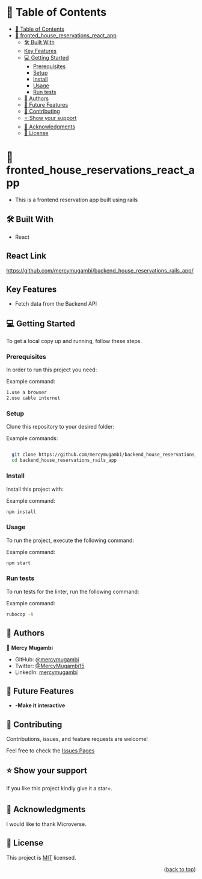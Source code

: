 <a name="readme-top"></a>

<!-- TABLE OF CONTENTS -->

# 📗 Table of Contents

- [📗 Table of Contents](#-table-of-contents)
- [📖 fronted_house_reservations_react_app ](#-fronted_house_reservations_react_app-)
  - [🛠 Built With ](#-built-with-)
  - [Key Features](#key-features)
  - [💻 Getting Started ](#-getting-started-)
    - [Prerequisites](#prerequisites)
    - [Setup](#setup)
    - [Install](#install)
    - [Usage](#usage)
    - [Run tests](#run-tests)
  - [👥 Authors ](#-authors-)
  - [🔭 Future Features ](#-future-features-)
  - [🤝 Contributing ](#-contributing-)
  - [⭐️ Show your support ](#️-show-your-support-)
  - [🙏 Acknowledgments ](#-acknowledgments-)
  - [📝 License ](#-license-)

<!-- PROJECT DESCRIPTION -->

# 📖 fronted_house_reservations_react_app <a name="about-project"></a>

- This is a frontend reservation app built using rails

## 🛠 Built With <a name="built-with"></a>

- React

## React Link

  https://github.com/mercymugambi/backend_house_reservations_rails_app/

## Key Features

- Fetch data from the Backend API

<!-- GETTING STARTED -->

## 💻 Getting Started <a name="getting-started"></a>

To get a local copy up and running, follow these steps.

### Prerequisites

In order to run this project you need:

Example command:

```sh
1.use a browser
2.use cable internet
```

### Setup

Clone this repository to your desired folder:

Example commands:

```sh

  git clone https://github.com/mercymugambi/backend_house_reservations_rails_app.git
  cd backend_house_reservations_rails_app
```

### Install

Install this project with:

Example command:

```sh
npm install
```

### Usage

To run the project, execute the following command:

Example command:

```sh
npm start
```

### Run tests

To run tests for the linter, run the following command:

Example command:

```sh
rubocop -A
```


## 👥 Authors <a name="authors"></a>

👥 **Mercy Mugambi**
- GitHub: [@mercymugambi](https://github.com/mercymugambi)
- Twitter: [@MercyMugambi15](https://twitter.com/MercyMugambi15)
- LinkedIn: [mercymugambi](https://www.linkedin.com/in/mercymugambi)

## 🔭 Future Features <a name="future-features"></a>

- **-Make it interactive**


<!-- CONTRIBUTING -->

## 🤝 Contributing <a name="contributing"></a>

Contributions, issues, and feature requests are welcome!

Feel free to check the [Issues Pages](https://github.com/mercymugambi/fronted_house_reservations_react_app/issues)


<!-- SUPPORT -->

## ⭐️ Show your support <a name="support"></a>

If you like this project kindly give it a star⭐️.


<!-- ACKNOWLEDGEMENTS -->

## 🙏 Acknowledgments <a name="acknowledgements"></a>

I would like to thank Microverse.


<!-- LICENSE -->

## 📝 License <a name="license"></a>

This project is [MIT](./LICENSE) licensed.

<p align="right">(<a href="#readme-top">back to top</a>)</p>
